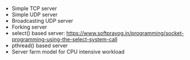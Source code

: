 
- Simple TCP server
- Simple UDP server
- Broadcasting UDP server
- Forking server
- select() based server: https://www.softprayog.in/programming/socket-programming-using-the-select-system-call
- pthread() based server
- Server farm model for CPU intensive workload
